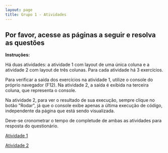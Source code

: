 ```yaml
---
layout: page
title: Grupo 1 - Atividades
---
```


## Por favor, acesse as páginas a seguir e resolva as questões

**Instruções:**

Há duas atividades: a atividade 1 com layout de uma única coluna e a atividade 2 com layout de três colunas. Para cada atividade há 3 exercícios.

Para verificar a saída dos exercícios na atividade 1, utilize o console do próprio navegador (F12). Na atividade 2, a saída é exibida na terceira coluna, que representa o console.

Na atividade 2, para ver o resultado de sua execução, sempre clique no botão "Rodar", já que o console exibe apenas a última execução de código, independente da página que está sendo visualizada.

Deve-se cronometrar o tempo de completude de ambas as atividades para resposta do questionário.

[Atividade 1](atividade1)

[Atividade 2](atividade2)
